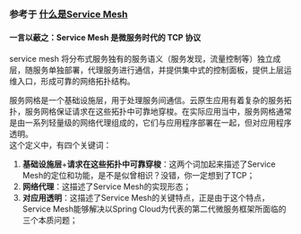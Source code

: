 ### 参考于 [什么是Service Mesh](https://zhuanlan.zhihu.com/p/61901608)
#### 一言以蔽之：Service Mesh 是微服务时代的 TCP 协议
service mesh 将分布式服务独有的服务语义（服务发现，流量控制等）独立成层，随服务单独部署，代理服务进行通信，并提供集中式的控制面板，提供上层运维入口，形成可靠的网络拓扑结构。  

服务网格是一个基础设施层，用于处理服务间通信。云原生应用有着复杂的服务拓扑，服务网格保证请求在这些拓扑中可靠地穿梭。在实际应用当中，服务网格通常是由一系列轻量级的网络代理组成的，它们与应用程序部署在一起，但对应用程序透明。  
这个定义中，有四个关键词：  
1. <B>基础设施层</B>+<B>请求在这些拓扑中可靠穿梭</B>：这两个词加起来描述了Service Mesh的定位和功能，是不是似曾相识？没错，你一定想到了TCP；  
2. <B>网络代理</B>：这描述了Service Mesh的实现形态；  
3. <B>对应用透明</B>：这描述了Service Mesh的关键特点，正是由于这个特点，Service Mesh能够解决以Spring Cloud为代表的第二代微服务框架所面临的三个本质问题；
